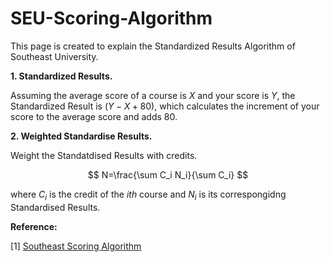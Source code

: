 # SEU-Scoring-Algorithm

This page is created to explain the Standardized Results Algorithm of Southeast University.

**1. Standardized Results.**
   
Assuming the average score of a course is $X$ and your score is $Y$, the Standardized Result is $(Y-X+80)$, which calculates the increment of your score to the average score and adds 80.

**2. Weighted Standardise Results.**

Weight the Standatdised Results with credits.

$$
N=\frac{\sum C_i N_i}{\sum C_i}
$$

where $C_i$ is the credit of the $i th$ course and $N_i$ is its correspongidng Standardised Results.

**Reference:**

[1] [Southeast Scoring Algorithm](https://seugs.seu.edu.cn/_upload/article/files/1a/d8/d8453cc24283b3b250a2756eed1f/db5ce9f9-2dde-4775-97a3-efd64c94ecd5.pdf)
